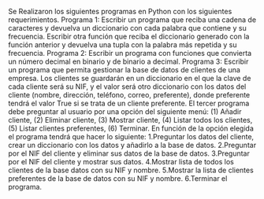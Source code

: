 Se Realizaron  los siguientes programas en Python con los siguientes requerimientos.
Programa 1:
Escribir un programa que reciba una cadena de caracteres y devuelva un diccionario con cada palabra que contiene y su frecuencia. Escribir otra función que reciba el diccionario generado con la función anterior y devuelva una tupla con la palabra más repetida y su frecuencia.
Programa 2:
Escribir un programa con funciones que convierta un número decimal en binario y de binario a decimal.
Programa 3:
Escribir un programa que permita gestionar la base de datos de clientes de una empresa. Los clientes se guardarán en un diccionario en el que la clave de cada cliente será su NIF, y el valor será otro diccionario con los datos del cliente (nombre, dirección, teléfono, correo, preferente), donde preferente tendrá el valor True si se trata de un cliente preferente.
El tercer programa debe preguntar al usuario por una opción del siguiente menú:
  (1) Añadir cliente,
  (2) Eliminar cliente,
  (3) Mostrar cliente,
  (4) Listar todos los clientes,
  (5) Listar clientes preferentes,
  (6) Terminar.
En función de la opción elegida el programa tendrá que hacer lo siguiente:
1.Preguntar los datos del cliente, crear un diccionario con los datos y añadirlo a la base de datos.
2.Preguntar por el NIF del cliente y eliminar sus datos de la base de datos.
3.Preguntar por el NIF del cliente y mostrar sus datos.
4.Mostrar lista de todos los clientes de la base datos con su NIF y nombre.
5.Mostrar la lista de clientes preferentes de la base de datos con su NIF y nombre.
6.Terminar el programa.
